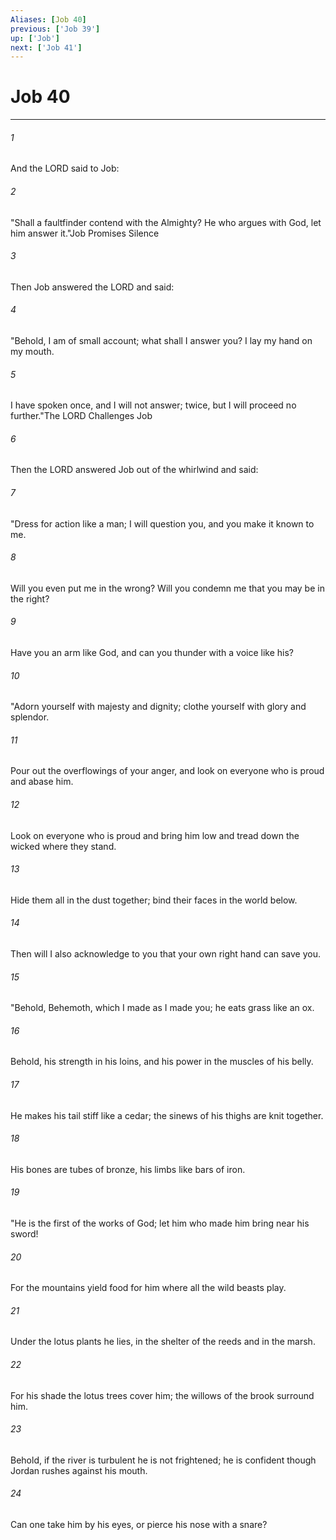 ```yaml
---
Aliases: [Job 40]
previous: ['Job 39']
up: ['Job']
next: ['Job 41']
---
```

# Job 40

***

 

###### 1 
And the LORD said to Job:
 
 

###### 2 
"Shall a faultfinder contend with the Almighty? 
 He who argues with God, let him answer it."Job Promises Silence
 
 

###### 3 
Then Job answered the LORD and said:
 
 

###### 4 
"Behold, I am of small account; what shall I answer you? 
 I lay my hand on my mouth. 
 
 

###### 5 
I have spoken once, and I will not answer; 
 twice, but I will proceed no further."The LORD Challenges Job
 
 

###### 6 
Then the LORD answered Job out of the whirlwind and said:
 
 

###### 7 
"Dress for action like a man; 
 I will question you, and you make it known to me. 
 
 

###### 8 
Will you even put me in the wrong? 
 Will you condemn me that you may be in the right? 
 
 

###### 9 
Have you an arm like God, 
 and can you thunder with a voice like his?
 
 

###### 10 
"Adorn yourself with majesty and dignity; 
 clothe yourself with glory and splendor. 
 
 

###### 11 
Pour out the overflowings of your anger, 
 and look on everyone who is proud and abase him. 
 
 

###### 12 
Look on everyone who is proud and bring him low 
 and tread down the wicked where they stand. 
 
 

###### 13 
Hide them all in the dust together; 
 bind their faces in the world below. 
 
 

###### 14 
Then will I also acknowledge to you 
 that your own right hand can save you.
 
 

###### 15 
"Behold, Behemoth, 
 which I made as I made you; 
 he eats grass like an ox. 
 
 

###### 16 
Behold, his strength in his loins, 
 and his power in the muscles of his belly. 
 
 

###### 17 
He makes his tail stiff like a cedar; 
 the sinews of his thighs are knit together. 
 
 

###### 18 
His bones are tubes of bronze, 
 his limbs like bars of iron.
 
 

###### 19 
"He is the first of the works of God; 
 let him who made him bring near his sword! 
 
 

###### 20 
For the mountains yield food for him 
 where all the wild beasts play. 
 
 

###### 21 
Under the lotus plants he lies, 
 in the shelter of the reeds and in the marsh. 
 
 

###### 22 
For his shade the lotus trees cover him; 
 the willows of the brook surround him. 
 
 

###### 23 
Behold, if the river is turbulent he is not frightened; 
 he is confident though Jordan rushes against his mouth. 
 
 

###### 24 
Can one take him by his eyes, 
 or pierce his nose with a snare?
 
